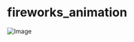 # fireworks_animation

![Image](https://github.com/user-attachments/assets/47fc4c5c-8c30-4136-b3aa-98f5c976e659)
